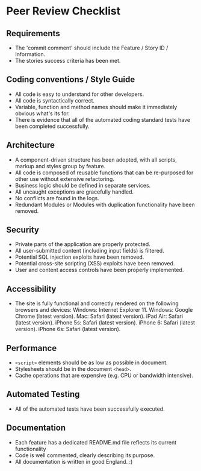 # Peer Review Checklist

## Requirements
* The 'commit comment' should include the Feature / Story ID / Information.
* The stories success criteria has been met.

## Coding conventions / Style Guide
* All code is easy to understand for other developers.
* All code is syntactically correct.
* Variable, function and method names should make it immediately obvious what's its for.
* There is evidence that all of the automated coding standard tests have been completed successfully.

## Architecture
* A component-driven structure has been adopted, with all scripts, markup and styles group by feature.
* All code is composed of reusable functions that can be re-purposed for other use without extensive refactoring.
* Business logic should be defined in separate services.
* All uncaught exceptions are gracefully handled.
* No conflicts are found in the logs.
* Redundant Modules or Modules with duplication functionality have been removed.

## Security
* Private parts of the application are properly protected.
* All user-submitted content (including input fields) is filtered.
* Potential SQL injection exploits have been removed.
* Potential cross-site scripting (XSS) exploits have been removed.
* User and content access controls have been properly implemented.

## Accessibility
* The site is fully functional and correctly rendered on the following browsers and devices:
Windows: Internet Explorer 11.
Windows: Google Chrome (latest version).
Mac: Safari (latest version).
iPad Air: Safari (latest version).
iPhone 5s: Safari (latest version).
iPhone 6: Safari (latest version).
iPhone 6s: Safari (latest version).

## Performance
* `<script>` elements should be as low as possible in document.
* Stylesheets should be in the document `<head>`.
* Cache operations that are expensive (e.g. CPU or bandwidth intensive).

## Automated Testing
* All of the automated tests have been successfully executed.

## Documentation
* Each feature has a dedicated README.md file reflects its current functionality
* Code is well commented, clearly describing its purpose.
* All documentation is written in good England. :)


